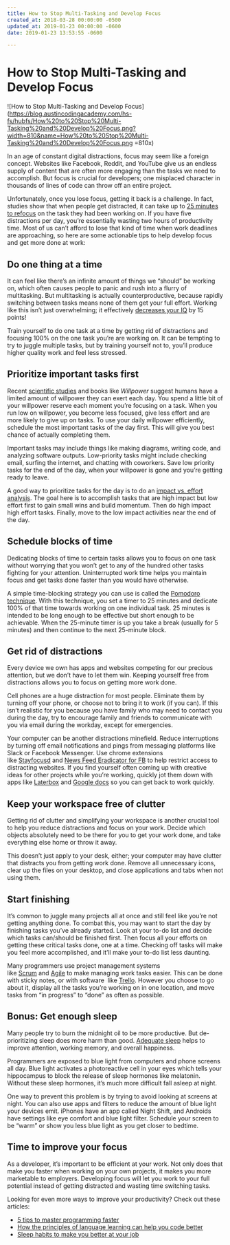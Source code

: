 ```yaml
---
title: How to Stop Multi-Tasking and Develop Focus
created_at: 2018-03-28 00:00:00 -0500
updated_at: 2019-01-23 00:00:00 -0600
date: 2019-01-23 13:53:55 -0600

---
```

# How to Stop Multi-Tasking and Develop Focus

![How to Stop Multi-Tasking and Develop Focus](https://blog.austincodingacademy.com/hs-fs/hubfs/How%20to%20Stop%20Multi-Tasking%20and%20Develop%20Focus.png?width=810&name=How%20to%20Stop%20Multi-Tasking%20and%20Develop%20Focus.png =810x)

In an age of constant digital distractions, focus may seem like a foreign concept. Websites like Facebook, Reddit, and YouTube give us an endless supply of content that are often more engaging than the tasks we need to accomplish. But focus is crucial for developers; one misplaced character in thousands of lines of code can throw off an entire project.

Unfortunately, once you lose focus, getting it back is a challenge. In fact, studies show that when people get distracted, it can take up to [25 minutes to refocus](http://blog.idonethis.com/distractions-at-work/) on the task they had been working on. If you have five distractions per day, you’re essentially wasting two hours of productivity time. Most of us can’t afford to lose that kind of time when work deadlines are approaching, so here are some actionable tips to help develop focus and get more done at work:

## Do one thing at a time

It can feel like there’s an infinite amount of things we “should” be working on, which often causes people to panic and rush into a flurry of multitasking. But multitasking is actually counterproductive, because rapidly switching between tasks means none of them get your full effort. Working like this isn’t just overwhelming; it effectively [decreases your IQ](https://www.forbes.com/sites/travisbradberry/2014/10/08/multitasking-damages-your-brain-and-career-new-studies-suggest/#4ccca28356ee) by 15 points!

Train yourself to do one task at a time by getting rid of distractions and focusing 100% on the one task you’re are working on. It can be tempting to try to juggle multiple tasks, but by training yourself not to, you’ll produce higher quality work and feel less stressed.

## Prioritize important tasks first

Recent [scientific studies](http://www.apa.org/helpcenter/willpower.aspx) and books like _Willpower_ suggest humans have a limited amount of willpower they can exert each day. You spend a little bit of your willpower reserve each moment you’re focusing on a task. When you run low on willpower, you become less focused, give less effort and are more likely to give up on tasks. To use your daily willpower efficiently, schedule the most important tasks of the day first. This will give you best chance of actually completing them.

Important tasks may include things like making diagrams, writing code, and analyzing software outputs. Low-priority tasks might include checking email, surfing the internet, and chatting with coworkers. Save low priority tasks for the end of the day, when your willpower is gone and you’re getting ready to leave.

A good way to prioritize tasks for the day is to do an [impact vs. effort analysis](https://blog.hubspot.com/sales/impact-vs-effort-analysis-productivity?__hstc=132540497.5fa5bfe6ce1644dd96505c73f06d26ea.1545149293639.1548106131175.1548269361174.29&__hssc=132540497.9.1548269361174&__hsfp=4189545657). The goal here is to accomplish tasks that are high impact but low effort first to gain small wins and build momentum. Then do high impact high effort tasks. Finally, move to the low impact activities near the end of the day.

## Schedule blocks of time

Dedicating blocks of time to certain tasks allows you to focus on one task without worrying that you won’t get to any of the hundred other tasks fighting for your attention. Uninterrupted work time helps you maintain focus and get tasks done faster than you would have otherwise.

A simple time-blocking strategy you can use is called the [Pomodoro technique](https://lifehacker.com/productivity-101-a-primer-to-the-pomodoro-technique-1598992730). With this technique, you set a timer to 25 minutes and dedicate 100% of that time towards working on one individual task. 25 minutes is intended to be long enough to be effective but short enough to be achievable. When the 25-minute timer is up you take a break (usually for 5 minutes) and then continue to the next 25-minute block.

## Get rid of distractions

Every device we own has apps and websites competing for our precious attention, but we don’t have to let them win. Keeping yourself free from distractions allows you to focus on getting more work done.

Cell phones are a huge distraction for most people. Eliminate them by turning off your phone, or choose not to bring it to work (if you can). If this isn’t realistic for you because you have family who may need to contact you during the day, try to encourage family and friends to communicate with you via email during the workday, except for emergencies.  

Your computer can be another distractions minefield. Reduce interruptions by turning off email notifications and pings from messaging platforms like Slack or Facebook Messenger. Use chrome extensions like [Stayfocusd](https://chrome.google.com/webstore/detail/stayfocusd/laankejkbhbdhmipfmgcngdelahlfoji?hl=en) and [News Feed Eradicator for FB](https://chrome.google.com/webstore/detail/news-feed-eradicator-for/fjcldmjmjhkklehbacihaiopjklihlgg?hl=en) to help restrict access to distracting websites. If you find yourself often coming up with creative ideas for other projects while you’re working, quickly jot them down with apps like [Laterbox](https://laterbox.co/) and [Google docs](https://www.google.com/docs/about/) so you can get back to work quickly.

## Keep your workspace free of clutter

Getting rid of clutter and simplifying your workspace is another crucial tool to help you reduce distractions and focus on your work. Decide which objects absolutely need to be there for you to get your work done, and take everything else home or throw it away.

This doesn’t just apply to your desk, either; your computer may have clutter that distracts you from getting work done. Remove all unnecessary icons, clear up the files on your desktop, and close applications and tabs when not using them.

## Start finishing

It’s common to juggle many projects all at once and still feel like you’re not getting anything done. To combat this, you may want to start the day by finishing tasks you’ve already started. Look at your to-do list and decide which tasks can/should be finished first. Then focus all your efforts on getting these critical tasks done, one at a time. Checking off tasks will make you feel more accomplished, and it’ll make your to-do list less daunting.

Many programmers use project management systems like [Scrum](http://www.agilelearninglabs.com/resources/scrum-introduction/) and [Agile](https://www.youtube.com/watch?v=N2hDKpgzdIE) to make managing work tasks easier. This can be done with sticky notes, or with software  like [Trello](http://trello.com/). However you choose to go about it, display all the tasks you’re working on in one location, and move tasks from “in progress” to “done” as often as possible.

## Bonus: Get enough sleep

Many people try to burn the midnight oil to be more productive. But de-prioritizing sleep does more harm than good. [Adequate sleep](https://blog.austincodingacademy.com/these-sleep-habits-can-make-you-better-at-your-job) helps to improve attention, working memory, and overall happiness.

Programmers are exposed to blue light from computers and phone screens all day. Blue light activates a photoreactive cell in your eyes which tells your hippocampus to block the release of sleep hormones like melatonin. Without these sleep hormones, it’s much more difficult fall asleep at night.

One way to prevent this problem is by trying to avoid looking at screens at night. You can also use apps and filters to reduce the amount of blue light your devices emit. iPhones have an app called Night Shift, and Androids have settings like eye comfort and blue light filter. Schedule your screen to be “warm” or show you less blue light as you get closer to bedtime.

## Time to improve your focus

As a developer, it’s important to be efficient at your work. Not only does that make you faster when working on your own projects, it makes you more marketable to employers. Developing focus will let you work to your full potential instead of getting distracted and wasting time switching tasks.

Looking for even more ways to improve your productivity? Check out these articles:

* [5 tips to master programming faster](https://blog.austincodingacademy.com/5-tips-master-programming-faster)
* [How the principles of language learning can help you code better](https://blog.austincodingacademy.com/how-the-principles-of-language-learning-can-help-you-code-better)
* [Sleep habits to make you better at your job](https://blog.austincodingacademy.com/these-sleep-habits-can-make-you-better-at-your-job)
